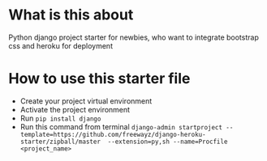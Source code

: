 # What is this about
Python django project starter for newbies, who want to integrate bootstrap css and heroku for deployment

# How to use this starter file
- Create your project virtual environment
- Activate the project environment
- Run `pip install django`
- Run this command from terminal `django-admin startproject --template=https://github.com/freewayz/django-heroku-starter/zipball/master  --extension=py,sh --name=Procfile  <project_name>`